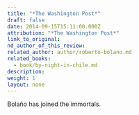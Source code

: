 ```yaml
---
title: "*The Washington Post*"
draft: false
date: 2014-09-15T15:11:00.000Z
attribution: "*The Washington Post*"
link_to_original:
nd_author_of_this_review:
related_author: author/roberto-bolano.md
related_books:
  - book/by-night-in-chile.md
description:
weight: 1
layout: none
---
```

Bolaño has joined the immortals.
